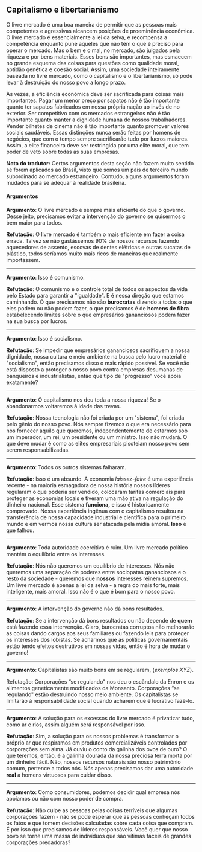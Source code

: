 ## Capitalismo e libertarianismo

O livre mercado é uma boa maneira de permitir que as pessoas mais competentes e agressivas alcancem posições de proeminência econômica. O livre mercado é essencialmente a lei da selva, e recompensa a competência enquanto pune aqueles que não têm o que é preciso para operar o mercado. Mas o bem e o mal, no mercado, são julgados pela riqueza e por bens materiais. Esses bens são importantes, mas esmaecem no grande esquema das coisas para questões como qualidade moral, aptidão genética e coesão social. Assim, uma sociedade inteiramente baseada no livre mercado, como o capitalismo e o libertarianismo, só pode levar à destruição do nosso povo a longo prazo.

Às vezes, a eficiência econômica deve ser sacrificada para coisas mais importantes. Pagar um menor preço por sapatos não é tão importante quanto ter sapatos fabricados em nossa própria nação ao invés de no exterior. Ser competitivo com os mercados estrangeiros não é tão importante quanto manter a dignidade humana de nossos trabalhadores. Vender bilhetes de cinema não é tão importante quanto promover valores sociais saudáveis. Essas distinções nunca serão feitas por homens de negócios, que com o tempo sempre sacrificarão tudo por lucros maiores. Assim, a elite financeira deve ser restringida por uma elite moral, que tem poder de veto sobre todas as suas empresas.

**Nota do tradutor:** Certos argumentos desta seção não fazem muito sentido se forem aplicados ao Brasil, visto que somos um país de terceiro mundo subordinado ao mercado estrangeiro. Contudo, alguns argumentos foram mudados para se adequar à realidade brasileira.

#### Argumentos

**Argumento**: O livre mercado é sempre mais eficiente do que o governo. Desse jeito, precisamos evitar a intervenção do governo se quisermos o  bem maior para todos.

**Refutação**: O livre mercado é também o mais eficiente em fazer a coisa errada. Talvez se não gastássemos 90% de nossos recursos fazendo aquecedores de assento, escovas de dentes elétricas e outras sucatas de plástico, todos seríamos muito mais ricos de maneiras que realmente importassem.

---

**Argumento**: Isso é comunismo.

**Refutação**: O comunismo é o controle total de todos os aspectos da vida pelo Estado para garantir a "igualdade". E é nessa direção que estamos caminhando. O que precisamos não são **burocratas** dizendo a todos o que eles podem ou não podem fazer, o que precisamos é de **homens de fibra** estabelecendo limites sobre o que empresários gananciosos podem fazer na sua busca por lucros.

---

**Argumento**: Isso é socialismo.

**Refutação**: Se impedir que empresários gananciosos sacrifiquem a nossa dignidade, nossa cultura e meio ambiente na busca pelo lucro material é "socialismo", então precisamos disso o mais rápido possível. Se você não está disposto a proteger o nosso povo contra empresas desumanas de banqueiros e industrialistas, então que tipo de "progresso" você apoia exatamente?

---

**Argumento**: O capitalismo nos deu toda a nossa riqueza! Se o abandonarmos voltaremos à idade das trevas.

**Refutação**: Nossa tecnologia não foi criada por um "sistema", foi criada pelo gênio do nosso povo. Nós sempre fizemos o que era necessário para nos fornecer aquilo que queremos, independentemente de estarmos sob um imperador, um rei, um presidente ou um ministro. Isso não mudará. O que deve mudar é como as elites empresariais pisoteiam nosso povo sem serem responsabilizadas.

---

**Argumento**: Todos os outros sistemas falharam.

**Refutação**: Isso é um absurdo. A economia _laissez-faire_ é uma experiência recente - na maioria esmagadora de nossa história nossos líderes regularam o que poderia ser vendido, colocaram tarifas comerciais para proteger as economias locais e tiveram uma mão ativa na regulação do dinheiro nacional. Esse sistema **funciona,** e isso é historicamente comprovado. Nossa experiência ingênua com o capitalismo resultou na transferência de nossa capacidade industrial e científica para o primeiro mundo e em vermos nossa cultura ser atacada pela mídia amoral. **Isso** é que falhou.

---

**Argumento**: Toda autoridade coercitiva é ruim. Um livre mercado político mantém o equilíbrio entre os interesses.

**Refutação**: Nós não queremos um equilíbrio de interesses. Nós não queremos uma separação de poderes entre sociopatas gananciosos e o resto da sociedade - queremos que **nossos** interesses reinem supremos. Um livre mercado é apenas a lei da selva - a regra do mais forte, mais inteligente, mais amoral. Isso não é o que é bom para o nosso povo.

---

**Argumento**: A intervenção do governo não dá bons resultados.

**Refutação**: Se a intervenção dá bons resultados ou não depende de **quem** está fazendo essa intervenção. Claro, burocratas corruptos não melhorarão as coisas dando cargos aos seus familiares ou fazendo leis para proteger os interesses dos lobistas. Se acharmos que as políticas governamentais estão tendo efeitos destrutivos em nossas vidas, então é hora de mudar o governo!

---

**Argumento**: Capitalistas são muito bons em se regularem, (_exemplos XYZ_).

Refutação: Corporações “se regulando" nos deu o escândalo da Enron e os alimentos geneticamente modificados da Monsanto. Corporações “se regulando" estão destruindo nosso meio ambiente. Os capitalistas se limitarão à responsabilidade social quando acharem que é lucrativo fazê-lo.

---

**Argumento**: A solução para os excessos do livre mercado é privatizar tudo, como ar e rios, assim alguém será responsável por isso.

**Refutação**: Sim, a solução para os nossos problemas é transformar o próprio ar que respiramos em produtos comercializáveis controlados por corporações sem alma. Já ouviu o conto da galinha dos ovos de ouro? O que teremos, então, é a galinha dourada da nossa preciosa terra morta por um dinheiro fácil. Não, nossos recursos naturais são nosso patrimônio comum, pertence a todos nós. Nós apenas precisamos dar uma autoridade **real** a homens virtuosos para cuidar disso.

---

**Argumento**: Como consumidores, podemos decidir qual empresa nós apoiamos ou não com nosso poder de compra.

**Refutação**: Não culpe as pessoas pelas coisas terríveis que algumas corporações fazem - não se pode esperar que as pessoas conheçam todos os fatos e que tomem decisões calculadas sobre cada coisa que compram. É por isso que precisamos de líderes responsáveis. Você quer que nosso povo se torne uma massa de indivíduos que são vítimas fáceis de grandes corporações predadoras?

